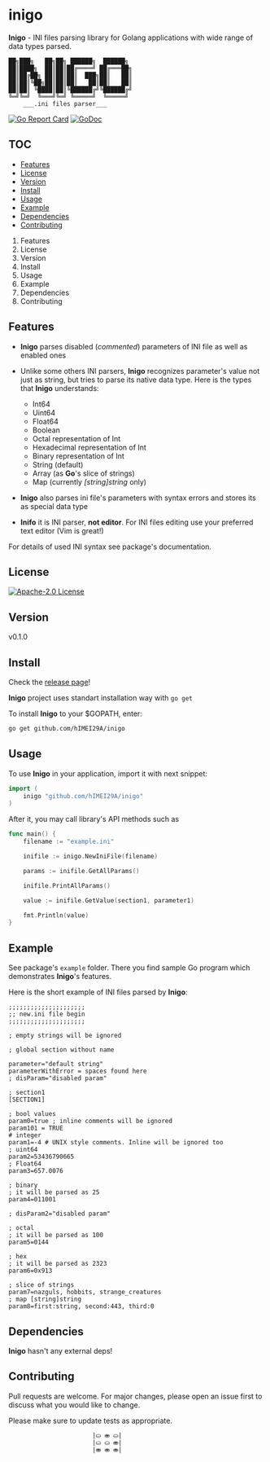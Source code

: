 # inigo

**Inigo** - INI files parsing library for Golang applications with wide range of data types parsed. 

    ██╗███╗   ██╗██╗ ██████╗  ██████╗ 
    ██║████╗  ██║██║██╔════╝ ██╔═══██╗
    ██║██╔██╗ ██║██║██║  ███╗██║   ██║
    ██║██║╚██╗██║██║██║   ██║██║   ██║
    ██║██║ ╚████║██║╚██████╔╝╚██████╔╝
    ╚═╝╚═╝  ╚═══╝╚═╝ ╚═════╝  ╚═════╝ 
        ___.ini files parser___

[![Go Report Card](https://goreportcard.com/badge/github.com/hIMEI29A/inigo)](https://goreportcard.com/report/github.com/hIMEI29A/inigo) [![GoDoc](https://godoc.org/github.com/hIMEI29A/inigo?status.svg)](http://godoc.org/github.com/hIMEI29A/inigo)



## TOC
- [Features](#features)
- [License](#license)
- [Version](#version)
- [Install](#install)
- [Usage](#usage)
- [Example](#example)
- [Dependencies](#dependencies)
- [Contributing](#contributing)

1. Features
2. License
3. Version
4. Install
5. Usage
6. Example
7. Dependencies
8. Contributing

## Features

* **Inigo** parses disabled (_commented_) parameters of INI file as well as enabled ones
* Unlike some others INI parsers, **Inigo** recognizes parameter's value not just as string, but tries to parse its native data type. Here is the types that **Inigo** understands: 

    - Int64
    - Uint64
    - Float64
    - Boolean
    - Octal representation of Int
    - Hexadecimal representation of Int
    - Binary representation of Int
    - String (default)
    - Array (as **Go**'s slice of strings)
    - Map (currently _[string]string_ only)
 
 * **Inigo** also parses ini file's parameters with syntax errors and stores its as special data type
 * **Inifo** it is INI parser, **not editor**. For INI files editing use your preferred text editor (Vim is great!)
 
For details of used INI syntax see package's documentation.

## License

[![Apache-2.0 License](http://img.shields.io/badge/License-Apache-2.0-yellow.svg)](LICENSE)

## Version

v0.1.0

## Install

Check the [release page](https://github.com/hIMEI29A/inigo/releases)!

**Inigo** project uses standart installation way with `go get`

To install **Inigo** to your $GOPATH, enter:

```sh
go get github.com/hIMEI29A/inigo
```

## Usage

To use **Inigo** in your application, import it with next snippet:

```go
import (
    inigo "github.com/hIMEI29A/inigo"
)
```

After it, you may call library's API methods such as

```go
func main() {
    filename := "example.ini"

    inifile := inigo.NewIniFile(filename)

    params := inifile.GetAllParams()

    inifile.PrintAllParams()

    value := inifile.GetValue(section1, parameter1)

    fmt.Println(value)
}
```

## Example

See package's `example` folder. There you find sample Go program which demonstrates **Inigo**'s features.

Here is the short example of INI files parsed by **Inigo**:

    ;;;;;;;;;;;;;;;;;;;;;
    ;; new.ini file begin
    ;;;;;;;;;;;;;;;;;;;;;

    ; empty strings will be ignored

    ; global section without name

    parameter="default string"
    parameterWithError = spaces found here
    ; disParam="disabled param"

    ; section1
    [SECTION1]

    ; bool values
    param0=true ; inline comments will be ignored
    param101 = TRUE
    # integer
    param1=-4 # UNIX style comments. Inline will be ignored too
    ; uint64
    param2=53436790665
    ; Float64
    param3=657.0076

    ; binary 
    ; it will be parsed as 25
    param4=011001

    ; disParam2="disabled param"

    ; octal
    ; it will be parsed as 100
    param5=0144

    ; hex
    ; it will be parsed as 2323
    param6=0x913

    ; slice of strings
    param7=nazguls, hobbits, strange_creatures
    ; map [string]string
    param8=first:string, second:443, third:0

## Dependencies

**Inigo** hasn't any external deps!

## Contributing

Pull requests are welcome. For major changes, please open an issue first to discuss what you would like to change.

Please make sure to update tests as appropriate.

                           |⛀ ⛂ ⛀|
                           |⛀ ⛀ ⛂|
                           |⛂ ⛂ ⛂|
